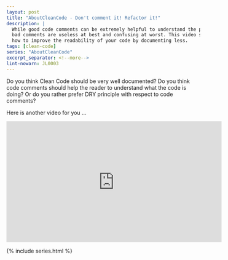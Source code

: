 ```yaml
---
layout: post
title: "AboutCleanCode - Don't comment it! Refactor it!"
description: |
  While good code comments can be extremely helpful to understand the purpose of the code,
  bad comments are useless at best and confusing at worst. This video shows some simple technique
  how to improve the readability of your code by documenting less.
tags: [clean-code]
series: "AboutCleanCode"
excerpt_separator: <!--more-->
lint-nowarn: JL0003
---
```


Do you think Clean Code should be very well documented? Do you think code comments 
should help the reader to understand what the code is doing? Or do you rather 
prefer DRY principle with respect to code comments? 

Here is another video for you ...

<iframe width="560" height="315" src="https://www.youtube.com/embed/q3xry5zKm8s" 
  title="YouTube video player - Don't comment it! Refactor it!" frameborder="0" 
  allow="accelerometer; autoplay; clipboard-write; encrypted-media; gyroscope; picture-in-picture" allowfullscreen>
</iframe>

<!--more-->

{% include series.html %}
